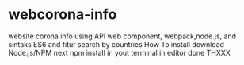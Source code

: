 # webcorona-info
website corona info using API web component, webpack,node.js, and sintaks ES6 and fitur search by countries
How To install
download Node.js/NPM
next npm install in yout terminal in editor
done
THXXX
